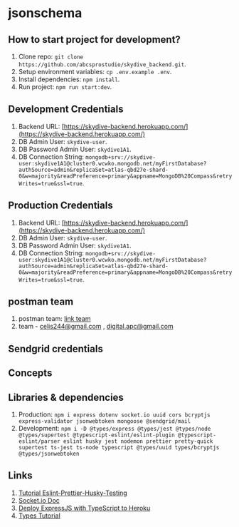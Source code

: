 # jsonschema

## How to start project for development?

1. Clone repo: `git clone https://github.com/abcsprostudio/skydive_backend.git`.
2. Setup environment variables: `cp .env.example .env`.
3. Install dependencies: `npm install`.
4. Run project: `npm run start:dev`.

## Development Credentials

1. Backend URL: [https://skydive-backend.herokuapp.com/](https://skydive-backend.herokuapp.com/)
2. DB Admin User: `skydive-user`.
3. DB Password Admin User: `skydive1A1`.
4. DB Connection String: `mongodb+srv://skydive-user:skydive1A1@cluster0.wcwko.mongodb.net/myFirstDatabase?authSource=admin&replicaSet=atlas-qbd27e-shard-0&w=majority&readPreference=primary&appname=MongoDB%20Compass&retryWrites=true&ssl=true`.

## Production Credentials

1. Backend URL: [https://skydive-backend.herokuapp.com/](https://skydive-backend.herokuapp.com/)
2. DB Admin User: `skydive-user`.
3. DB Password Admin User: `skydive1A1`.
4. DB Connection String: `mongodb+srv://skydive-user:skydive1A1@cluster0.wcwko.mongodb.net/myFirstDatabase?authSource=admin&replicaSet=atlas-qbd27e-shard-0&w=majority&readPreference=primary&appname=MongoDB%20Compass&retryWrites=true&ssl=true`.

## postman team

1. postman team: [link team](https://warped-eclipse-862460.postman.co/workspace/abcsprostudio~8b8f7828-384a-4cfe-b1f5-44536dc3b73c/request/2644361-397ad5df-413f-40da-80d9-0104e0aed0b4)
2. team - celis244@gmail.com , digital.apc@gmail.com

## Sendgrid credentials

## Concepts

## Libraries & dependencies

1. Production: `npm i express dotenv socket.io uuid cors bcryptjs express-validator jsonwebtoken mongoose @sendgrid/mail`
2. Development: `npm i -D @types/express @types/jest @types/node @types/supertest @typescript-eslint/eslint-plugin @typescript-eslint/parser eslint husky jest nodemon prettier pretty-quick supertest ts-jest ts-node typescript @types/uuid types/bcryptjs @types/jsonwebtoken`

## Links

1. [Tutorial Eslint-Prettier-Husky-Testing](https://dev.to/ornio/node-js-express-with-typescript-eslint-jest-prettier-and-husky-part-1-1lin)
2. [Socket.io Doc](https://socket.io/docs/v3/server-initialization/)
3. [Deploy ExpressJS with TypeScript to Heroku](https://medium.com/developer-rants/deploying-typescript-node-js-applications-to-heroku-81dd75424ce0)
4. [Types Tutorial](https://levelup.gitconnected.com/typescript-advanced-types-this-type-and-dynamic-types-ecb99c4ec275)
